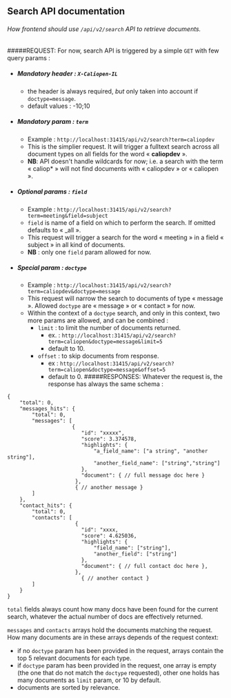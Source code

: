 ## Search API documentation

###### How frontend should use `/api/v2/search` API to retrieve documents.

#####REQUEST:
For now, search API is triggered by a simple `GET` with few query params :

- ##### Mandatory header : `X-Caliopen-IL`
    - the header is always required, *but* only taken into account if `doctype=message`.
    - default values : -10;10
- ##### Mandatory param : `term`
    - Example : `http://localhost:31415/api/v2/search?term=caliopdev`
    - This is the simplier request. It will trigger a fulltext search across all document types on all fields for the word « **caliopdev** ».
    - **NB**: API doesn't handle wildcards for now; i.e. a search with the term « caliop* » will not find documents with « caliopdev » or « caliopen ».
- ##### Optional params : `field`
    - Example : `http://localhost:31415/api/v2/search?term=meeting&field=subject`
    - `field` is name of a field on which to perform the search. If omitted defaults to « _all ».
    - This request will trigger a search for the word « meeting » in a field « subject » in all kind of documents.
    - **NB** : only one `field` param allowed for now.
- ##### Special param : `doctype`
    - Example : `http://localhost:31415/api/v2/search?term=caliopdev&doctype=message`
    - This request will narrow the search to documents of type « message ». Allowed `doctype` are « message » or « contact » for now.
    - Within the context of a `doctype` search, and only in this context, two more params are allowed, and can be combined :
        - `limit` : to limit the number of documents returned.
            - ex. : `http://localhost:31415/api/v2/search?term=caliopen&doctype=message&limit=5`
            - default to 10.
        - `offset` : to skip documents from response.
            - ex : `http://localhost:31415/api/v2/search?term=caliopen&doctype=message&offset=5`
            - default to 0.
#####RESPONSES:
Whatever the request is, the response has always the same schema :

```
{
    "total": 0,
    "messages_hits": {
        "total": 0,
        "messages": [
                     {
                        "id": "xxxxx",
                        "score": 3.374578,
                        "highlights": {
                            "a_field_name": ["a string", "another string"],
                            "another_field_name": ["string","string"]
                        },
                        "document": { // full message doc here }
                      },
                      { // another message }
        ]
    },
    "contact_hits": {
        "total": 0,
        "contacts": [
                      {
                        "id": "xxxx,
                        "score": 4.625036,
                        "highlights": {
                            "field_name": ["string"],
                            "another_field": ["string"]
                        },
                        "document": { // full contact doc here },
                      },
                        { // another contact }
        ]
    }
}
```

`total` fields always count how many docs have been found for the current search, whatever the actual number of docs are effectively returned.

`messages` and `contacts` arrays hold the documents matching the request. How many documents are in these arrays depends of the request context: 
- if no `doctype` param has been provided in the request, arrays contain the top 5 relevant documents for each type.
- if `doctype` param has been provided in the request, one array is empty (the one that do not match the `doctype` requested), other one holds has many documents as `limit` param, or 10 by default.
- documents are sorted by relevance.